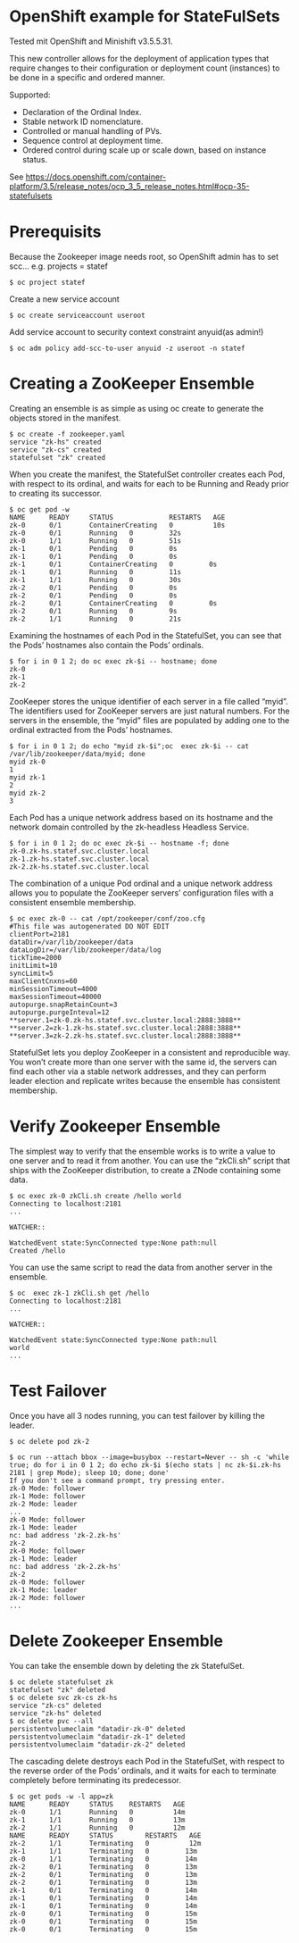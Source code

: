 # OpenShift example for StateFulSets
Tested mit OpenShift and Minishift v3.5.5.31.

This new controller allows for the deployment of application types that require changes to their configuration or deployment count (instances) to be done in a specific and ordered manner.

Supported:

- Declaration of the Ordinal Index.
- Stable network ID nomenclature.
- Controlled or manual handling of PVs.
- Sequence control at deployment time.
- Ordered control during scale up or scale down, based on instance status.

See https://docs.openshift.com/container-platform/3.5/release_notes/ocp_3_5_release_notes.html#ocp-35-statefulsets

# Prerequisits
Because the Zookeeper image needs root, so OpenShift admin has to set scc...
e.g. projects = statef

    $ oc project statef

Create a new service account

    $ oc create serviceaccount useroot 

Add service account to security context constraint anyuid(as admin!)

    $ oc adm policy add-scc-to-user anyuid -z useroot -n statef

# Creating a ZooKeeper Ensemble
Creating an ensemble is as simple as using oc create to generate the objects stored in the manifest.
```
$ oc create -f zookeeper.yaml
service "zk-hs" created
service "zk-cs" created
statefulset "zk" created
```
When you create the manifest, the StatefulSet controller creates each Pod, with respect to its ordinal, and waits for each to be Running and Ready prior to creating its successor.

    $ oc get pod -w
    NAME      READY     STATUS              RESTARTS   AGE
    zk-0      0/1       ContainerCreating   0          10s
    zk-0      0/1       Running   0         32s
    zk-0      1/1       Running   0         51s
    zk-1      0/1       Pending   0         0s
    zk-1      0/1       Pending   0         0s
    zk-1      0/1       ContainerCreating   0         0s
    zk-1      0/1       Running   0         11s
    zk-1      1/1       Running   0         30s
    zk-2      0/1       Pending   0         0s
    zk-2      0/1       Pending   0         0s
    zk-2      0/1       ContainerCreating   0         0s
    zk-2      0/1       Running   0         9s
    zk-2      1/1       Running   0         21s
   
Examining the hostnames of each Pod in the StatefulSet, you can see that the Pods’ hostnames also contain the Pods’ ordinals.

    $ for i in 0 1 2; do oc exec zk-$i -- hostname; done
    zk-0
    zk-1
    zk-2
   
ZooKeeper stores the unique identifier of each server in a file called “myid”. The identifiers used for ZooKeeper servers are just natural numbers. For the servers in the ensemble, the “myid” files are populated by adding one to the ordinal extracted from the Pods’ hostnames.

    $ for i in 0 1 2; do echo "myid zk-$i";oc  exec zk-$i -- cat /var/lib/zookeeper/data/myid; done
    myid zk-0
    1
    myid zk-1
    2
    myid zk-2
    3

Each Pod has a unique network address based on its hostname and the network domain controlled by the zk-headless Headless Service.

    $ for i in 0 1 2; do oc exec zk-$i -- hostname -f; done
    zk-0.zk-hs.statef.svc.cluster.local
    zk-1.zk-hs.statef.svc.cluster.local
    zk-2.zk-hs.statef.svc.cluster.local

The combination of a unique Pod ordinal and a unique network address allows you to populate the ZooKeeper servers’ configuration files with a consistent ensemble membership.

    $ oc exec zk-0 -- cat /opt/zookeeper/conf/zoo.cfg
    #This file was autogenerated DO NOT EDIT
    clientPort=2181
    dataDir=/var/lib/zookeeper/data
    dataLogDir=/var/lib/zookeeper/data/log
    tickTime=2000
    initLimit=10
    syncLimit=5
    maxClientCnxns=60
    minSessionTimeout=4000
    maxSessionTimeout=40000
    autopurge.snapRetainCount=3
    autopurge.purgeInteval=12
    **server.1=zk-0.zk-hs.statef.svc.cluster.local:2888:3888**
    **server.2=zk-1.zk-hs.statef.svc.cluster.local:2888:3888**
    **server.3=zk-2.zk-hs.statef.svc.cluster.local:2888:3888**

StatefulSet lets you deploy ZooKeeper in a consistent and reproducible way. You won’t create more than one server with the same id, the servers can find each other via a stable network addresses, and they can perform leader election and replicate writes because the ensemble has consistent membership.


# Verify Zookeeper Ensemble
The simplest way to verify that the ensemble works is to write a value to one server and to read it from another. You can use the “zkCli.sh” script that ships with the ZooKeeper distribution, to create a ZNode containing some data.

    $ oc exec zk-0 zkCli.sh create /hello world
    Connecting to localhost:2181
    ...
    
    WATCHER::
    
    WatchedEvent state:SyncConnected type:None path:null
    Created /hello
    
You can use the same script to read the data from another server in the ensemble.
    
    $ oc  exec zk-1 zkCli.sh get /hello
    Connecting to localhost:2181
    ...
    
    WATCHER::
    
    WatchedEvent state:SyncConnected type:None path:null
    world
    ...
    
# Test Failover
Once you have all 3 nodes running, you can test failover by killing the leader.

    $ oc delete pod zk-2

    $ oc run --attach bbox --image=busybox --restart=Never -- sh -c 'while true; do for i in 0 1 2; do echo zk-$i $(echo stats | nc zk-$i.zk-hs 2181 | grep Mode); sleep 10; done; done'
    If you don't see a command prompt, try pressing enter.
    zk-0 Mode: follower
    zk-1 Mode: follower
    zk-2 Mode: leader
    ...
    zk-0 Mode: follower
    zk-1 Mode: leader
    nc: bad address 'zk-2.zk-hs'
    zk-2
    zk-0 Mode: follower
    zk-1 Mode: leader
    nc: bad address 'zk-2.zk-hs'
    zk-2
    zk-0 Mode: follower
    zk-1 Mode: leader
    zk-2 Mode: follower
    ...

# Delete Zookeeper Ensemble
You can take the ensemble down by deleting the zk StatefulSet.

    $ oc delete statefulset zk
    statefulset "zk" deleted
    $ oc delete svc zk-cs zk-hs
    service "zk-cs" deleted
    service "zk-hs" deleted
    $ oc delete pvc --all
    persistentvolumeclaim "datadir-zk-0" deleted
    persistentvolumeclaim "datadir-zk-1" deleted
    persistentvolumeclaim "datadir-zk-2" deleted

The cascading delete destroys each Pod in the StatefulSet, with respect to the reverse order of the Pods’ ordinals, and it waits for each to terminate completely before terminating its predecessor.

    $ oc get pods -w -l app=zk
    NAME      READY     STATUS    RESTARTS   AGE
    zk-0      1/1       Running   0          14m
    zk-1      1/1       Running   0          13m
    zk-2      1/1       Running   0          12m
    NAME      READY     STATUS        RESTARTS   AGE
    zk-2      1/1       Terminating   0          12m
    zk-1      1/1       Terminating   0         13m
    zk-0      1/1       Terminating   0         14m
    zk-2      0/1       Terminating   0         13m
    zk-2      0/1       Terminating   0         13m
    zk-2      0/1       Terminating   0         13m
    zk-1      0/1       Terminating   0         14m
    zk-1      0/1       Terminating   0         14m
    zk-1      0/1       Terminating   0         14m
    zk-0      0/1       Terminating   0         15m
    zk-0      0/1       Terminating   0         15m
    zk-0      0/1       Terminating   0         15m
    
